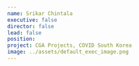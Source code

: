 ```yaml
---
name: Srikar Chintala
executive: false
director: false
lead: false
position: 
project: CGA Projects, COVID South Korea
image: ../assets/default_exec_image.png
---
```

